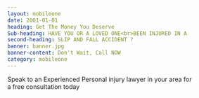 ```yaml
---
layout: mobileone
date: 2001-01-01
heading: Get The Money You Deserve
Sub-heading: HAVE YOU OR A LOVED ONE<br>BEEN INJURED IN A
second-heading: SLIP AND FALL ACCIDENT ?
banner: banner.jpg
banner-content: Don't Wait, Call NOW
category: mobileone
---
```


Speak to an Experienced Personal injury lawyer in your area for <br><span>a free consultation today</span>
